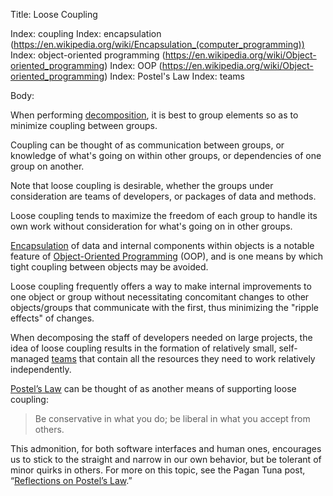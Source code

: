 Title:  Loose Coupling

Index: coupling
Index: encapsulation (https://en.wikipedia.org/wiki/Encapsulation_(computer_programming))
Index: object-oriented programming (https://en.wikipedia.org/wiki/Object-oriented_programming)
Index: OOP (https://en.wikipedia.org/wiki/Object-oriented_programming)
Index: Postel's Law
Index: teams

Body:

When performing [decomposition][], it is best to group elements so as to minimize coupling between groups.

Coupling can be thought of as communication between groups, or knowledge of what's going on within other groups, or dependencies of one group on another.

Note that loose coupling is desirable, whether the groups under consideration are teams of developers, or packages of data and methods.

Loose coupling tends to maximize the freedom of each group to handle its own work without consideration for what's going on in other groups.

<a href="https://en.wikipedia.org/wiki/Encapsulation_(computer_programming)" target="ref">Encapsulation</a> of data and internal components within objects is a notable feature of <a href="https://en.wikipedia.org/wiki/Object-oriented_programming" target="ref">Object-Oriented Programming</a> (OOP), and is one means by which tight coupling between objects may be avoided.

Loose coupling frequently offers a way to make internal improvements to one object or group without necessitating concomitant changes to other objects/groups that communicate with the first, thus minimizing the "ripple effects" of changes.

When decomposing the staff of developers needed on large projects, the idea of loose coupling results in the formation of relatively small, self-managed [teams][] that contain all the resources they need to work relatively independently.

<a href="https://en.wikipedia.org/wiki/Robustness_principle" target="ref">Postel’s Law</a> can be thought of as another means of supporting loose coupling:

> Be conservative in what you do; be liberal in what you accept from others.

This admonition, for both software interfaces and human ones, encourages us to stick to the straight and narrow in our own behavior, but be tolerant of minor quirks in others. For more on this topic, see the Pagan Tuna post, &ldquo;<a href="http://www.pagantuna.com/posts/reflections-on-postels-law.html" target="ref">Reflections on Postel’s Law</a>.&rdquo;


[decomposition]: decomposition.html
[teams]: build-great-teams.html
